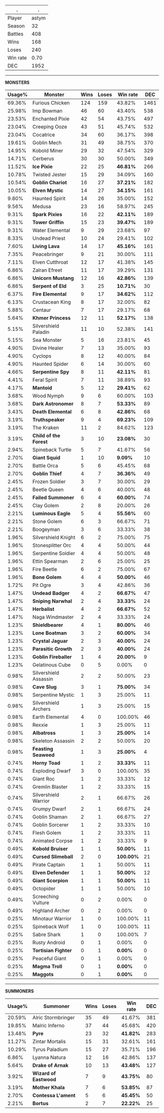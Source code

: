 .|.
|-|-
Player|astym
Season|32
Battles|408
Wins|168
Loses|240
Win rate|0.70
DEC|1952

---
**MONSTERS**

Usage%|Monster|Wins|Loses|Win rate|DEC|
-|-|-|-|-|-|
69.36%|Furious Chicken|124|159|43.82%|1461|
25.98%|Imp Bowman|46|60|43.40%|538|
23.53%|Enchanted Pixie|42|54|43.75%|497|
23.04%|Creeping Ooze|43|51|45.74%|532|
23.04%|Cocatrice|34|60|36.17%|398|
19.61%|Goblin Mech|31|49|38.75%|370|
14.95%|Kobold Miner|29|32|47.54%|329|
14.71%|Cerberus|30|30|50.00%|349|
11.52%|**Ice Pixie**|22|25|**46.81%**|266|
10.78%|Twisted Jester|15|29|34.09%|160|
10.54%|**Goblin Chariot**|16|27|**37.21%**|182|
10.05%|**Elven Mystic**|14|27|**34.15%**|161|
9.80%|Haunted Spirit|14|26|35.00%|152|
9.56%|Medusa|23|16|58.97%|245|
9.31%|**Spark Pixies**|16|22|**42.11%**|189|
9.31%|**Tower Griffin**|15|23|**39.47%**|189|
9.31%|Water Elemental|9|29|23.68%|97|
8.33%|Undead Priest|10|24|29.41%|102|
7.60%|**Living Lava**|14|17|**45.16%**|161|
7.35%|Peacebringer|9|21|30.00%|111|
7.11%|Elven Cutthroat|12|17|41.38%|145|
6.86%|Zalran Efreet|11|17|39.29%|131|
6.86%|**Unicorn Mustang**|12|16|**42.86%**|139|
6.86%|**Serpent of Eld**|3|25|**10.71%**|30|
6.37%|**Fire Elemental**|9|17|**34.62%**|112|
6.13%|Crustacean King|8|17|32.00%|82|
5.88%|Centaur|7|17|29.17%|68|
5.64%|**Khmer Princess**|12|11|**52.17%**|138|
5.15%|Silvershield Paladin|11|10|52.38%|141|
5.15%|Sea Monster|5|16|23.81%|45|
4.90%|Divine Healer|7|13|35.00%|93|
4.90%|Cyclops|8|12|40.00%|84|
4.90%|Haunted Spider|6|14|30.00%|60|
4.66%|**Serpentine Spy**|8|11|**42.11%**|81|
4.41%|Feral Spirit|7|11|38.89%|93|
4.17%|**Mantoid**|5|12|**29.41%**|62|
3.68%|Wood Nymph|9|6|60.00%|103|
3.68%|**Dark Astronomer**|8|7|**53.33%**|89|
3.43%|**Death Elemental**|6|8|**42.86%**|68|
3.19%|**Truthspeaker**|9|4|**69.23%**|109|
3.19%|The Kraken|11|2|84.62%|123|
3.19%|**Child of the Forest**|3|10|**23.08%**|30|
2.94%|Spineback Turtle|5|7|41.67%|56|
2.70%|**Giant Squid**|1|10|**9.09%**|10|
2.70%|Battle Orca|5|6|45.45%|68|
2.70%|**Goblin Thief**|4|7|**36.36%**|49|
2.45%|Frozen Soldier|3|7|30.00%|29|
2.45%|Beetle Queen|4|6|40.00%|48|
2.45%|**Failed Summoner**|6|4|**60.00%**|74|
2.45%|Clay Golem|2|8|20.00%|26|
2.21%|**Luminous Eagle**|5|4|**55.56%**|60|
2.21%|Stone Golem|6|3|66.67%|71|
2.21%|Boogeyman|3|6|33.33%|38|
1.96%|Silvershield Knight|6|2|75.00%|75|
1.96%|Stonesplitter Orc|4|4|50.00%|44|
1.96%|Serpentine Soldier|4|4|50.00%|48|
1.96%|Ettin Spearman|2|6|25.00%|25|
1.96%|Fire Beetle|6|2|75.00%|67|
1.96%|**Bone Golem**|4|4|**50.00%**|46|
1.72%|Pit Ogre|3|4|42.86%|36|
1.47%|**Undead Badger**|4|2|**66.67%**|47|
1.47%|**Sniping Narwhal**|2|4|**33.33%**|24|
1.47%|**Herbalist**|4|2|**66.67%**|52|
1.47%|Naga Windmaster|2|4|33.33%|24|
1.23%|**Shieldbearer**|4|1|**80.00%**|46|
1.23%|**Lone Boatman**|3|2|**60.00%**|34|
1.23%|**Crystal Jaguar**|2|3|**40.00%**|24|
1.23%|**Parasitic Growth**|2|3|**40.00%**|24|
1.23%|**Goblin Fireballer**|1|4|**20.00%**|9|
1.23%|Gelatinous Cube|0|5|0.00%|0|
0.98%|Silvershield Assassin|2|2|50.00%|23|
0.98%|**Cave Slug**|3|1|**75.00%**|34|
0.98%|Serpentine Mystic|1|3|25.00%|11|
0.98%|Silvershield Archers|1|3|25.00%|15|
0.98%|Earth Elemental|4|0|100.00%|46|
0.98%|Rexxie|1|3|25.00%|11|
0.98%|**Albatross**|1|3|**25.00%**|14|
0.98%|Skeleton Assassin|2|2|50.00%|20|
0.98%|**Feasting Seaweed**|1|3|**25.00%**|4|
0.74%|**Horny Toad**|1|2|**33.33%**|11|
0.74%|Exploding Dwarf|3|0|100.00%|35|
0.74%|Giant Roc|1|2|33.33%|12|
0.74%|Gremlin Blaster|1|2|33.33%|15|
0.74%|Silvershield Warrior|2|1|66.67%|26|
0.74%|Grumpy Dwarf|2|1|66.67%|24|
0.74%|Goblin Shaman|2|1|66.67%|27|
0.74%|Goblin Sorcerer|1|2|33.33%|10|
0.74%|Flesh Golem|1|2|33.33%|11|
0.74%|Animated Corpse|1|2|33.33%|9|
0.49%|**Kobold Bruiser**|1|1|**50.00%**|11|
0.49%|**Cursed Slimeball**|2|0|**100.00%**|21|
0.49%|Pirate Captain|1|1|50.00%|11|
0.49%|**Elven Defender**|1|1|**50.00%**|12|
0.49%|**Giant Scorpion**|1|1|**50.00%**|11|
0.49%|Octopider|1|1|50.00%|10|
0.49%|Screeching Vulture|0|2|0.00%|0|
0.49%|Highland Archer|0|2|0.00%|0|
0.25%|Minotaur Warrior|1|0|100.00%|11|
0.25%|Spineback Wolf|1|0|100.00%|11|
0.25%|Sabre Shark|1|0|100.00%|7|
0.25%|Rusty Android|0|1|0.00%|0|
0.25%|**Tortisian Fighter**|0|1|**0.00%**|0|
0.25%|Peaceful Giant|0|1|0.00%|0|
0.25%|**Magma Troll**|0|1|**0.00%**|0|
0.25%|**Maggots**|0|1|**0.00%**|0|

---
**SUMMONERS**

Usage%|Summoner|Wins|Loses|Win rate|DEC|
-|-|-|-|-|-|
20.59%|Alric Stormbringer|35|49|41.67%|381|
19.85%|Malric Inferno|37|44|45.68%|420|
13.48%|**Pyre**|23|32|**41.82%**|283|
11.27%|Zintar Mortalis|15|31|32.61%|161|
10.29%|Tyrus Paladium|15|27|35.71%|196|
6.86%|Lyanna Natura|12|16|42.86%|137|
5.64%|**Drake of Arnak**|10|13|**43.48%**|127|
3.92%|**Wizard of Eastwood**|7|9|**43.75%**|80|
3.19%|**Mother Khala**|7|6|**53.85%**|87|
2.70%|**Contessa L'ament**|5|6|**45.45%**|50|
2.21%|**Bortus**|2|7|**22.22%**|25|
